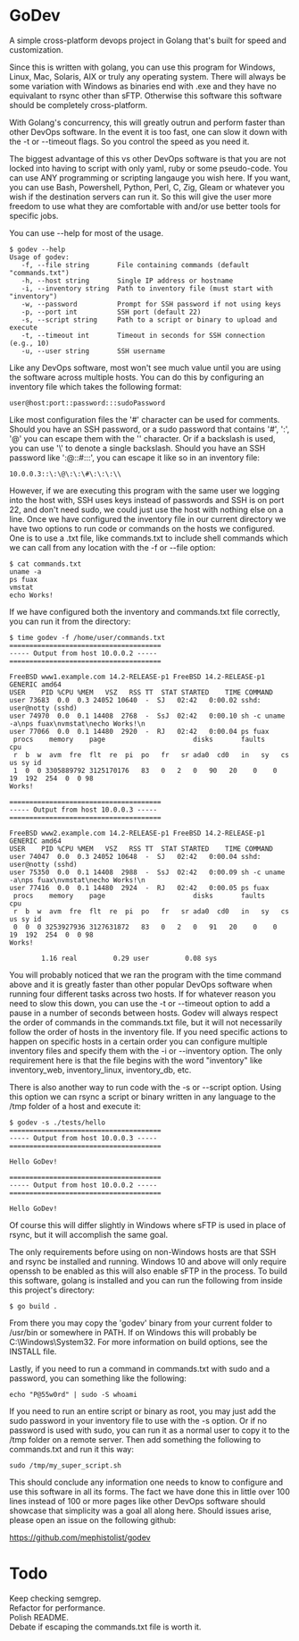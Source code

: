 # GoDev
A simple cross-platform devops project in Golang that's built for speed and customization. 

Since this is written with golang, you can use this program for Windows, Linux, Mac, Solaris, AIX or truly any operating system. There will always be some variation with Windows as binaries end with .exe and they have no equivalant to rsync other than sFTP. Otherwise this software this software should be completely cross-platform. 

With Golang's concurrency, this will greatly outrun and perform faster than other DevOps software. In the event it is too fast, one can slow it down with the -t or --timeout flags. So you control the speed as you need it.

The biggest advantage of this vs other DevOps software is that you are not locked into having to script with only yaml, ruby or some pseudo-code. You can use ANY programming or scripting langauge you wish here. If you want, you can use Bash, Powershell, Python, Perl, C, Zig, Gleam or whatever you wish if the destination servers can run it. So this will give the user more freedom to use what they are comfortable with and/or use better tools for specific jobs. 

You can use --help for most of the usage. 
```
$ godev --help
Usage of godev:
   -f, --file string       File containing commands (default "commands.txt")
   -h, --host string       Single IP address or hostname
   -i, --inventory string  Path to inventory file (must start with "inventory")
   -w, --password          Prompt for SSH password if not using keys
   -p, --port int          SSH port (default 22)
   -s, --script string     Path to a script or binary to upload and execute
   -t, --timeout int       Timeout in seconds for SSH connection (e.g., 10)
   -u, --user string       SSH username
```
Like any DevOps software, most won't see much value until you are using the software across multiple hosts. You can do this by configuring an inventory file which takes the following format:
```
user@host:port::password:::sudoPassword
```
Like most configuration files the '#' character can be used for comments. Should you have an SSH password, or a sudo password that contains '#', ':', '@' you can escape them with the '\' character. Or if a backslash is used, you can use '\\' to denote a single backslash. Should you have an SSH password like ':@::#:::\', you can escape it like so in an inventory file:
```
10.0.0.3::\:\@\:\:\#\:\:\:\\
```
However, if we are executing this program with the same user we logging into the host with, SSH uses keys instead of passwords and SSH is on port 22, and don't need sudo, we could just use the host with nothing else on a line. Once we have configured the inventory file in our current directory we have two options to run code or commands on the hosts we configured. One is to use a .txt file, like commands.txt to include shell commands which we can call from any location with the -f or --file option:
```
$ cat commands.txt 
uname -a
ps fuax
vmstat
echo Works!
```
If we have configured both the inventory and commands.txt file correctly, you can run it from the directory:
```
$ time godev -f /home/user/commands.txt
======================================
----- Output from host 10.0.0.2 -----
======================================

FreeBSD www1.example.com 14.2-RELEASE-p1 FreeBSD 14.2-RELEASE-p1 GENERIC amd64
USER    PID %CPU %MEM   VSZ   RSS TT  STAT STARTED    TIME COMMAND
user 73683  0.0  0.3 24052 10640  -  SJ   02:42   0:00.02 sshd: user@notty (sshd)
user 74970  0.0  0.1 14408  2768  -  SsJ  02:42   0:00.10 sh -c uname -a\nps fuax\nvmstat\necho Works!\n
user 77066  0.0  0.1 14480  2920  -  RJ   02:42   0:00.04 ps fuax
 procs    memory    page                      disks       faults       cpu
 r  b  w  avm  fre  flt  re  pi  po   fr   sr ada0  cd0   in   sy   cs us sy id
 1  0  0 3305889792 3125170176   83   0   2   0   90   20    0    0   19  192  254  0  0 98
Works!

======================================
----- Output from host 10.0.0.3 -----
======================================

FreeBSD www2.example.com 14.2-RELEASE-p1 FreeBSD 14.2-RELEASE-p1 GENERIC amd64
USER    PID %CPU %MEM   VSZ   RSS TT  STAT STARTED    TIME COMMAND
user 74047  0.0  0.3 24052 10648  -  SJ   02:42   0:00.04 sshd: user@notty (sshd)
user 75350  0.0  0.1 14408  2988  -  SsJ  02:42   0:00.09 sh -c uname -a\nps fuax\nvmstat\necho Works!\n
user 77416  0.0  0.1 14480  2924  -  RJ   02:42   0:00.05 ps fuax
 procs    memory    page                      disks       faults       cpu
 r  b  w  avm  fre  flt  re  pi  po   fr   sr ada0  cd0   in   sy   cs us sy id
 0  0  0 3253927936 3127631872   83   0   2   0   91   20    0    0   19  192  254  0  0 98
Works!

        1.16 real         0.29 user         0.08 sys
```
You will probably noticed that we ran the program with the time command above and it is greatly faster than other popular DevOps software when running four different tasks across two hosts. If for whatever reason you need to slow this down, you can use the -t or --timeout option to add a pause in a number of seconds between hosts. Godev will always respect the order of commands in the commands.txt file, but it will not necessarily follow the order of hosts in the inventory file. If you need specific actions to happen on specific hosts in a certain order you can configure multiple inventory files and specify them with the -i or --inventory option. The only requirement here is that the file begins with the word "inventory" like inventory_web, inventory_linux, inventory_db, etc. 

There is also another way to run code with the -s or --script option. Using this option we can rsync a script or binary written in any language to the /tmp folder of a host and execute it:

```
$ godev -s ./tests/hello
======================================
----- Output from host 10.0.0.3 -----
======================================

Hello GoDev!

======================================
----- Output from host 10.0.0.2 -----
======================================

Hello GoDev!

```
Of course this will differ slightly in Windows where sFTP is used in place of rsync, but it will accomplish the same goal. 

The only requirements before using on non-Windows hosts are that SSH and rsync be installed and running. Windows 10 and above will only require openssh to be enabled as this will also enable sFTP in the process. To build this software, golang is installed and you can run the following from inside this project's directory:
```
$ go build .
```
From there you may copy the 'godev' binary from your current folder to /usr/bin or somewhere in PATH. If on Windows this will probably be C:\Windows\System32. For more information on build options, see the INSTALL file.

Lastly, if you need to run a command in commands.txt with sudo and a password, you can something like the following:
```
echo "P@55w0rd" | sudo -S whoami
```
If you need to run an entire script or binary as root, you may just add the sudo password in your inventory file to use with the -s option. Or if no password is used with sudo, you can run it as a normal user to copy it to the /tmp folder on a remote server. Then add something the following to commands.txt and run it this way:
```
sudo /tmp/my_super_script.sh
```
This should conclude any information one needs to know to configure and use this software in all its forms. The fact we have done this in little over 100 lines instead of 100 or more pages like other DevOps software should showcase that simplicity was a goal all along here. Should issues arise, please open an issue on the following github:

https://github.com/mephistolist/godev  

# Todo
Keep checking semgrep.<br>
Refactor for performance.<br>
Polish README.<br>
Debate if escaping the commands.txt file is worth it.<br> 
